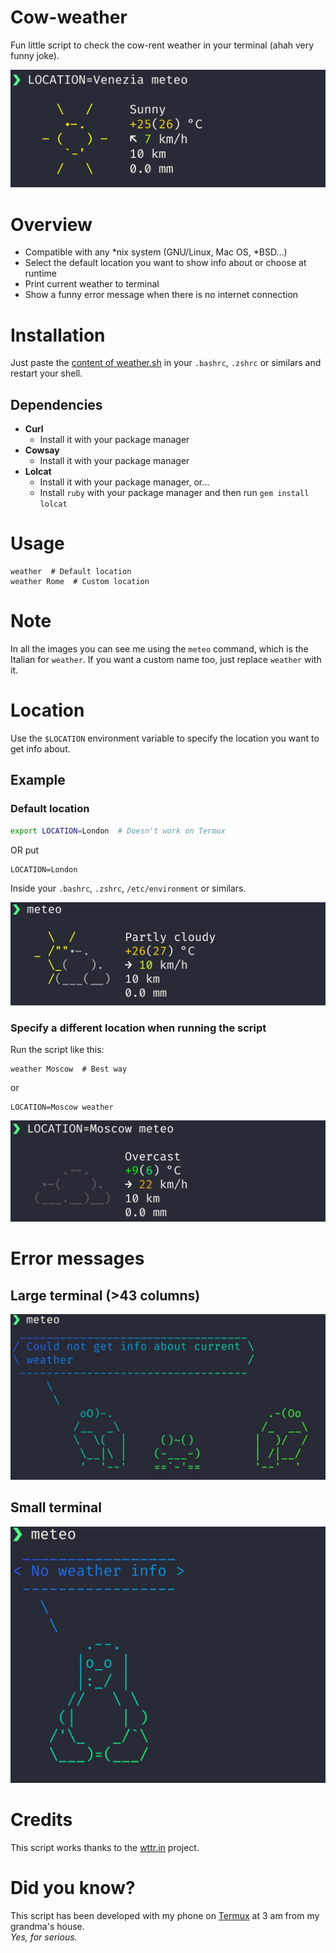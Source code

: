 # Cow-weather

Fun little script to check the cow-rent weather in your terminal (ahah very funny joke).

![Presentation image](assets/presentation.jpg)

# Overview

* Compatible with any *nix system (GNU/Linux, Mac OS, *BSD...)
* Select the default location you want to show info about or choose at runtime
* Print current weather to terminal
* Show a funny error message when there is no internet connection

# Installation

Just paste the [content of weather.sh](weather.sh) in your `.bashrc`, `.zshrc` or similars and restart your shell.

## Dependencies

* **Curl**
    - Install it with your package manager
* **Cowsay**
    - Install it with your package manager
* **Lolcat**
    - Install it with your package manager, or...
    - Install `ruby` with your package manager and then run `gem install lolcat`

# Usage

```
weather  # Default location
weather Rome  # Custom location
```

# Note

In all the images you can see me using the `meteo` command, which is the Italian for `weather`.
If you want a custom name too, just replace `weather` with it.

# Location

Use the `$LOCATION` environment variable to specify the location you want to get info about.

## Example

### Default location

```bash
export LOCATION=London  # Doesn't work on Termux
```
OR put
```
LOCATION=London
```
Inside your `.bashrc`, `.zshrc`, `/etc/environment` or similars.

![Weather image](assets/weather.jpg)

### Specify a different location when running the script

Run the script like this:
```
weather Moscow  # Best way
```
or
```
LOCATION=Moscow weather
```
![Weather image 1](assets/weather1.jpg)

# Error messages

## Large terminal (>43 columns)

![Error frogs image](assets/error_frogs.jpg)

## Small terminal
![Error tux image](assets/error_tux.jpg)

# Credits

This script works thanks to the [wttr.in](https://github.com/chubin/wttr.in) project.

# Did you know?

This script has been developed with my phone on [Termux](https://termux.com/) at 3 am from my grandma's house.  
_Yes, for serious._
